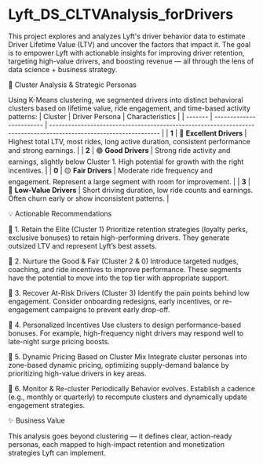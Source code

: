 # Lyft_DS_CLTVAnalysis_forDrivers
This project explores and analyzes Lyft's driver behavior data to estimate Driver Lifetime Value (LTV) and uncover the factors that impact it. The goal is to empower Lyft with actionable insights for improving driver retention, targeting high-value drivers, and boosting revenue — all through the lens of data science + business strategy.

🧠 Cluster Analysis & Strategic Personas

Using K-Means clustering, we segmented drivers into distinct behavioral clusters based on lifetime value, ride engagement, and time-based activity patterns:
| Cluster | Driver Persona           | Characteristics                                                                                                   |
| ------- | ------------------------ | ----------------------------------------------------------------------------------------------------------------- |
| **1**   | 💎 **Excellent Drivers** | Highest total LTV, most rides, long active duration, consistent performance and strong earnings.                  |
| **2**   | 🟢 **Good Drivers**      | Strong ride activity and earnings, slightly below Cluster 1. High potential for growth with the right incentives. |
| **0**   | 🟡 **Fair Drivers**      | Moderate ride frequency and engagement. Represent a large segment with room for improvement.                      |
| **3**   | 🔴 **Low-Value Drivers** | Short driving duration, low ride counts and earnings. Often churn early or show inconsistent patterns.            |

💡 Actionable Recommendations

📍 1. Retain the Elite (Cluster 1)
Prioritize retention strategies (loyalty perks, exclusive bonuses) to retain high-performing drivers. They generate outsized LTV and represent Lyft’s best assets.

📍 2. Nurture the Good & Fair (Cluster 2 & 0)
Introduce targeted nudges, coaching, and ride incentives to improve performance. These segments have the potential to move into the top tier with appropriate support.

📍 3. Recover At-Risk Drivers (Cluster 3)
Identify the pain points behind low engagement. Consider onboarding redesigns, early incentives, or re-engagement campaigns to prevent early drop-off.

📍 4. Personalized Incentives
Use clusters to design performance-based bonuses. For example, high-frequency night drivers may respond well to late-night surge pricing boosts.

📍 5. Dynamic Pricing Based on Cluster Mix
Integrate cluster personas into zone-based dynamic pricing, optimizing supply-demand balance by prioritizing high-value drivers in key areas.

📍 6. Monitor & Re-cluster Periodically
Behavior evolves. Establish a cadence (e.g., monthly or quarterly) to recompute clusters and dynamically update engagement strategies.

✨ Business Value

This analysis goes beyond clustering — it defines clear, action-ready personas, each mapped to high-impact retention and monetization strategies Lyft can implement.

